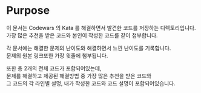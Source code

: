 # Purpose  

이 문서는 Codewars 의 Kata 를 해결하면서 발견한 코드를 저장하는 디렉토리입니다.  
가장 많은 추천을 받은 코드와 본인이 작성한 코드를 같이 첨부합니다.  

각 문서에는 해결한 문제의 난이도와 해결하면서 느낀 난이도를 기록합니다.  
문제의 원본 링크또한 가장 윗줄에 첨부됩니다.  

또한 총 2개의 전체 코드가 포함되어있는데,  
문제를 해결하고 제공된 해결방법 중 가장 많은 추천을 받은 코드와  
그 코드의 각 라인별 설명, 내가 작성한 코드와 코드 설명이 포함되어있습니다.  